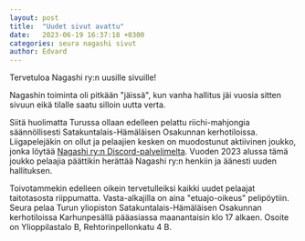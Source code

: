 ```yaml
---
layout: post
title:  "Uudet sivut avattu"
date:   2023-06-19 16:37:18 +0300
categories: seura nagashi sivut
author: Edvard
---
```

Tervetuloa Nagashi ry:n uusille sivuille!

Nagashin toiminta oli pitkään "jäissä", kun vanha hallitus jäi vuosia sitten sivuun eikä tilalle saatu silloin uutta verta.

Siitä huolimatta Turussa ollaan edelleen pelattu riichi-mahjongia säännöllisesti Satakuntalais-Hämäläisen Osakunnan kerhotiloissa. Liigapelejäkin on ollut ja pelaajien kesken on muodostunut aktiivinen joukko, jonka löytää [Nagashi ry:n Discord-palvelimelta](https://discord.gg/qNFfPMBazq). Vuoden 2023 alussa tämä joukko pelaajia päättikin herättää Nagashi ry:n henkiin ja äänesti uuden hallituksen.

Toivotammekin edelleen oikein tervetulleiksi kaikki uudet pelaajat taitotasosta riippumatta. Vasta-alkajilla on aina "etuajo-oikeus" pelipöytiin. Seura pelaa Turun yliopiston Satakuntalais-Hämäläisen Osakunnan kerhotiloissa Karhunpesällä pääasiassa maanantaisin klo 17 alkaen. Osoite on Ylioppilastalo B, Rehtorinpellonkatu 4 B.
